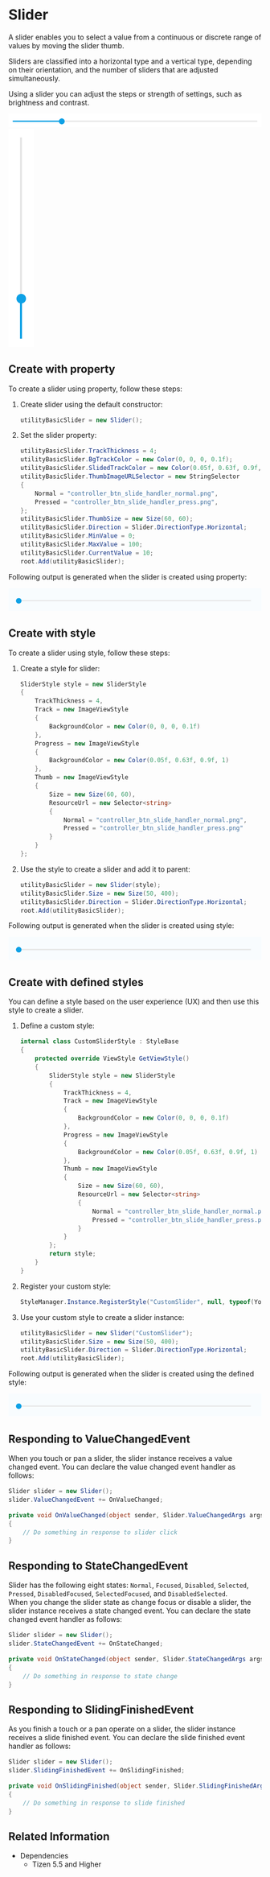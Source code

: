 # Slider

A slider enables you to select a value from a continuous or discrete range of values by moving the slider thumb.

Sliders are classified into a horizontal type and a vertical type, depending on their orientation, and the number of sliders that are adjusted simultaneously.

Using a slider you can adjust the steps or strength of settings, such as brightness and contrast.

![Slider](./media/slider.png) ![Slider](./media/slider2.png)

## Create with property

To create a slider using property, follow these steps:

1. Create slider using the default constructor:

    ```cs
    utilityBasicSlider = new Slider();
    ```

2. Set the slider property:

    ```cs
    utilityBasicSlider.TrackThickness = 4;
    utilityBasicSlider.BgTrackColor = new Color(0, 0, 0, 0.1f);
    utilityBasicSlider.SlidedTrackColor = new Color(0.05f, 0.63f, 0.9f, 1);
    utilityBasicSlider.ThumbImageURLSelector = new StringSelector
    {
        Normal = "controller_btn_slide_handler_normal.png",
        Pressed = "controller_btn_slide_handler_press.png",
    };
    utilityBasicSlider.ThumbSize = new Size(60, 60);
    utilityBasicSlider.Direction = Slider.DirectionType.Horizontal;
    utilityBasicSlider.MinValue = 0;
    utilityBasicSlider.MaxValue = 100;
    utilityBasicSlider.CurrentValue = 10;
    root.Add(utilityBasicSlider);
    ```

Following output is generated when the slider is created using property:

![Slider](./media/slider.gif)

## Create with style

To create a slider using style, follow these steps:

1. Create a style for slider:

    ```cs
    SliderStyle style = new SliderStyle
    {
        TrackThickness = 4,
        Track = new ImageViewStyle
        {
            BackgroundColor = new Color(0, 0, 0, 0.1f)
        },
        Progress = new ImageViewStyle
        {
            BackgroundColor = new Color(0.05f, 0.63f, 0.9f, 1)
        },
        Thumb = new ImageViewStyle
        {
            Size = new Size(60, 60),
            ResourceUrl = new Selector<string>
            {
                Normal = "controller_btn_slide_handler_normal.png",
                Pressed = "controller_btn_slide_handler_press.png"
            }
        }
    };
    ```

2. Use the style to create a slider and add it to parent:

    ```cs
    utilityBasicSlider = new Slider(style);
    utilityBasicSlider.Size = new Size(50, 400);
    utilityBasicSlider.Direction = Slider.DirectionType.Horizontal;
    root.Add(utilityBasicSlider);
    ```

Following output is generated when the slider is created using style:

![Slider](./media/slider.gif)

## Create with defined styles

You can define a style based on the user experience (UX) and then use this style to create a slider.

1. Define a custom style:

    ```cs
    internal class CustomSliderStyle : StyleBase
    {
        protected override ViewStyle GetViewStyle()
        {
            SliderStyle style = new SliderStyle
            {
                TrackThickness = 4,
                Track = new ImageViewStyle
                {
                    BackgroundColor = new Color(0, 0, 0, 0.1f)
                },
                Progress = new ImageViewStyle
                {
                    BackgroundColor = new Color(0.05f, 0.63f, 0.9f, 1)
                },
                Thumb = new ImageViewStyle
                {
                    Size = new Size(60, 60),
                    ResourceUrl = new Selector<string>
                    {
                        Normal = "controller_btn_slide_handler_normal.png",
                        Pressed = "controller_btn_slide_handler_press.png"
                    }
                }
            };
            return style;
        }
    }
    ```

2. Register your custom style:

    ```cs
    StyleManager.Instance.RegisterStyle("CustomSlider", null, typeof(YourNameSpace.CustomSliderStyle));
    ```

3. Use your custom style to create a slider instance:

    ```cs
    utilityBasicSlider = new Slider("CustomSlider");
    utilityBasicSlider.Size = new Size(50, 400);
    utilityBasicSlider.Direction = Slider.DirectionType.Horizontal;
    root.Add(utilityBasicSlider);
    ```

Following output is generated when the slider is created using the defined style:

![Slider](./media/slider.gif)

## Responding to ValueChangedEvent

When you touch or pan a slider, the slider instance receives a value changed event.
You can declare the value changed event handler as follows:

```cs
Slider slider = new Slider();
slider.ValueChangedEvent += OnValueChanged;
```

```cs
private void OnValueChanged(object sender, Slider.ValueChangedArgs args)
{
    // Do something in response to slider click
}
```

## Responding to StateChangedEvent

Slider has the following eight states: `Normal`, `Focused`, `Disabled`, `Selected`, `Pressed`, `DisabledFocused`, `SelectedFocused`, and `DisabledSelected`.  
When you change the slider state as change focus or disable a slider, the slider instance receives a state changed event. You can declare the state changed event handler as follows:

```cs
Slider slider = new Slider();
slider.StateChangedEvent += OnStateChanged;
```

```cs
private void OnStateChanged(object sender, Slider.StateChangedArgs args)
{
    // Do something in response to state change
}
```

## Responding to SlidingFinishedEvent

As you finish a touch or a pan operate on a slider, the slider instance receives a slide finished event. You can declare the slide finished event handler as follows:

```cs
Slider slider = new Slider();
slider.SlidingFinishedEvent += OnSlidingFinished;
```

```cs
private void OnSlidingFinished(object sender, Slider.SlidingFinishedArgs args)
{
    // Do something in response to slide finished
}
```

## Related Information

- Dependencies
  -   Tizen 5.5 and Higher